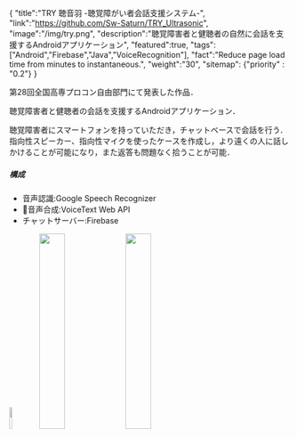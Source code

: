 {
    "title":"TRY 聴音羽 -聴覚障がい者会話支援システム-",
    "link":"https://github.com/Sw-Saturn/TRY_Ultrasonic",
    "image":"/img/try.png",
    "description":"聴覚障害者と健聴者の自然に会話を支援するAndroidアプリケーション",
    "featured":true,
    "tags":["Android","Firebase","Java","VoiceRecognition"],
    "fact":"Reduce page load time from minutes to instantaneous.",
    "weight":"30",
    "sitemap": {"priority" : "0.2"}
}

第28回全国高専プロコン自由部門にて発表した作品．

聴覚障害者と健聴者の会話を支援するAndroidアプリケーション．

聴覚障害者にスマートフォンを持っていただき，チャットベースで会話を行う．
指向性スピーカー、指向性マイクを使ったケースを作成し，より遠くの人に話しかけることが可能になり，また返答も問題なく拾うことが可能．

##### 構成
- 音声認識:Google Speech Recognizer
- 音声合成:VoiceText Web API
- チャットサーバー:Firebase

<img src="/img/tryus.png" width=10%>
<img src="/img/try-talk.png" width=30%>
<img src="/img/try-cover.png" width=30%>